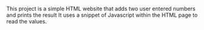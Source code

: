 This project is a simple HTML website that adds two user entered numbers and prints the result 
It uses a snippet of Javascript within the HTML page to read the values. 
